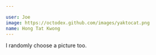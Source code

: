 ```yaml
---

user: Joe
image: https://octodex.github.com/images/yaktocat.png
name: Hong Tat Kwong
---
```

I randomly choose a picture too.
